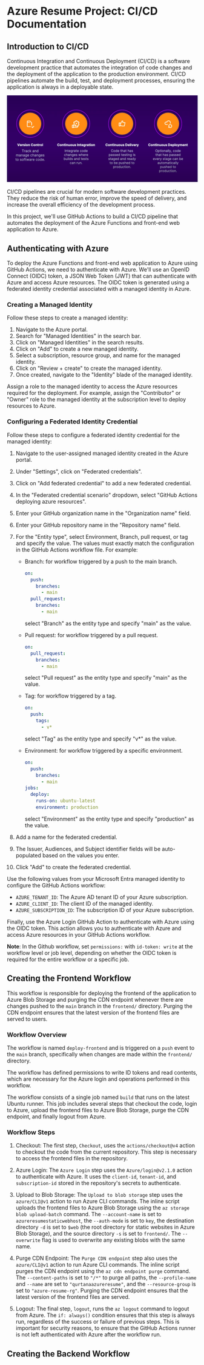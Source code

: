 # Azure Resume Project: CI/CD Documentation

## Introduction to CI/CD

Continuous Integration and Continuous Deployment (CI/CD) is a software development practice that automates the integration of code changes and the deployment of the application to the production environment. CI/CD pipelines automate the build, test, and deployment processes, ensuring the application is always in a deployable state.

![CI/CD pipelines](.img/cicd.png)

CI/CD pipelines are crucial for modern software development practices. They reduce the risk of human error, improve the speed of delivery, and increase the overall efficiency of the development process.

In this project, we'll use GitHub Actions to build a CI/CD pipeline that automates the deployment of the Azure Functions and front-end web application to Azure.

## Authenticating with Azure

To deploy the Azure Functions and front-end web application to Azure using GitHub Actions, we need to authenticate with Azure. We'll use an OpenID Connect (OIDC) token, a JSON Web Token (JWT) that can authenticate with Azure and access Azure resources. The OIDC token is generated using a federated identity credential associated with a managed identity in Azure.

### Creating a Managed Identity

Follow these steps to create a managed identity:

1. Navigate to the Azure portal.
2. Search for "Managed Identities" in the search bar.
3. Click on "Managed Identities" in the search results.
4. Click on "Add" to create a new managed identity.
5. Select a subscription, resource group, and name for the managed identity.
6. Click on "Review + create" to create the managed identity.
7. Once created, navigate to the "Identity" blade of the managed identity.

Assign a role to the managed identity to access the Azure resources required for the deployment. For example, assign the "Contributor" or "Owner" role to the managed identity at the subscription level to deploy resources to Azure.

### Configuring a Federated Identity Credential

Follow these steps to configure a federated identity credential for the managed identity:

1. Navigate to the user-assigned managed identity created in the Azure portal.
2. Under "Settings", click on "Federated credentials".
3. Click on "Add federated credential" to add a new federated credential.
4. In the "Federated credential scenario" dropdown, select "GitHub Actions deploying azure resources".
5. Enter your GitHub organization name in the "Organization name" field.
6. Enter your GitHub repository name in the "Repository name" field.
7. For the "Entity type", select Environment, Branch, pull request, or tag and specify the value. The values must exactly match the configuration in the GitHub Actions workflow file. For example:

    - Branch: for workflow triggered by a push to the main branch.

        ```yml
        on:
          push:
            branches:
              - main
          pull_request:
            branches:
              - main
        ```

        select "Branch" as the entity type and specify "main" as the value.

    - Pull request: for workflow triggered by a pull request.

        ```yml
        on:
          pull_request:
            branches:
              - main
        ```

        select "Pull request" as the entity type and specify "main" as the value.

    - Tag: for workflow triggered by a tag.

        ```yml
        on:
          push:
            tags:
              - v*
        ```

        select "Tag" as the entity type and specify "v*" as the value.

    - Environment: for workflow triggered by a specific environment.

        ```yml
        on:
          push:
            branches:
              - main
        jobs:
          deploy:
            runs-on: ubuntu-latest
            environment: production
        ```

        select "Environment" as the entity type and specify "production" as the value.

8. Add a name for the federated credential.
9. The Issuer, Audiences, and Subject identifier fields will be auto-populated based on the values you enter.
10. Click "Add" to create the federated credential.

Use the following values from your Microsoft Entra managed identity to configure the GitHub Actions workflow:

- `AZURE_TENANT_ID`: The Azure AD tenant ID of your Azure subscription.
- `AZURE_CLIENT_ID`: The client ID of the managed identity.
- `AZURE_SUBSCRIPTION_ID`: The subscription ID of your Azure subscription.

Finally, use the Azure Login GitHub Action to authenticate with Azure using the OIDC token. This action allows you to authenticate with Azure and access Azure resources in your GitHub Actions workflow.

**Note**: In the Github workflow, set `permissions:` with `id-token: write` at the workflow level or job level, depending on whether the OIDC token is required for the entire workflow or a specific job.

## Creating the Frontend Workflow

This workflow is responsible for deploying the frontend of the application to Azure Blob Storage and purging the CDN endpoint whenever there are changes pushed to the `main` branch in the `frontend/` directory. Purging the CDN endpoint ensures that the latest version of the frontend files are served to users.

### Workflow Overview

The workflow is named `deploy-frontend` and is triggered on a `push` event to the `main` branch, specifically when changes are made within the `frontend/` directory.

The workflow has defined permissions to write ID tokens and read contents, which are necessary for the Azure login and operations performed in this workflow.

The workflow consists of a single job named `build` that runs on the latest Ubuntu runner. This job includes several steps that checkout the code, login to Azure, upload the frontend files to Azure Blob Storage, purge the CDN endpoint, and finally logout from Azure.

### Workflow Steps

1. Checkout: The first step, `Checkout`, uses the `actions/checkout@v4` action to checkout the code from the current repository. This step is necessary to access the frontend files in the repository.

2. Azure Login: The `Azure Login` step uses the `Azure/login@v2.1.0` action to authenticate with Azure. It uses the `client-id`, `tenant-id`, and `subscription-id` stored in the repository's secrets to authenticate.

3. Upload to Blob Storage: The `Upload to blob storage` step uses the `azure/CLI@v1` action to run Azure CLI commands. The inline script uploads the frontend files to Azure Blob Storage using the `az storage blob upload-batch` command. The `--account-name` is set to `azureresumestaticwebhost`, the `--auth-mode` is set to `key`, the destination directory `-d` is set to `$web` (the root directory for static websites in Azure Blob Storage), and the source directory `-s` is set to `frontend/`. The `--overwrite` flag is used to overwrite any existing blobs with the same name.

4. Purge CDN Endpoint: The `Purge CDN endpoint` step also uses the `azure/CLI@v1` action to run Azure CLI commands. The inline script purges the CDN endpoint using the `az cdn endpoint purge` command. The `--content-paths` is set to `"/*"` to purge all paths, the `--profile-name` and `--name` are set to `"qurtanaazureresume"`, and the `--resource-group` is set to `"azure-resume-rg"`. Purging the CDN endpoint ensures that the latest version of the frontend files are served.

5. Logout: The final step, `logout`, runs the `az logout` command to logout from Azure. The `if: always()` condition ensures that this step is always run, regardless of the success or failure of previous steps. This is important for security reasons, to ensure that the GitHub Actions runner is not left authenticated with Azure after the workflow run.

## Creating the Backend Workflow